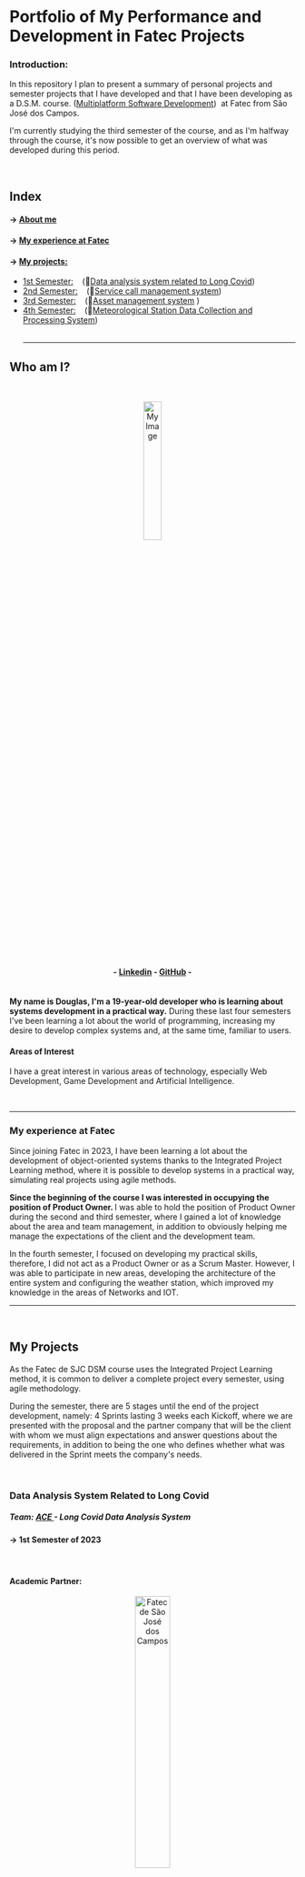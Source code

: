<h1>Portfolio of My Performance and Development in Fatec Projects</h1>

<h3>Introduction: </h3> 
<p>In this repository I plan to present a summary of personal projects and semester projects that I have developed and that I have been developing as a D.S.M. course. (<a target="_blank" href="https://www.cps.sp.gov.br/cursos-fatec/desenvolvimento-de-software-multiplataforma/">Multiplatform Software Development</a>)  at Fatec from São José dos Campos.</p>

<p>I'm currently studying the third semester of the course, and as I'm halfway through the course, it's now possible to get an overview of what was developed during this period.</p>
<br />
<h2>Index</h2>

#### → <a color="white" href="#who-am-I">About me</a><br>

#### → <a color="white" href="#fatec">My experience at Fatec</a><br>

#### → <a color="white" href="#projects">My projects: </a>

- <a href="#1Semestre"> 1st Semester:</a>    (🔗<a target="_blank" href="https://github.com/api-fatec- Primeiro-semestre/api- Primeiro-semestre ">Data analysis system related to Long Covid</a>)
- <a href="#2Semester"> 2nd Semester:</a>    (🔗<a target="_blank" href="https://github.com/BananaaScript/BetterCallUs">Service call management system</a>)
- <a href="#3Semester"> 3rd Semester:</a>    (🔗<a target="_blank" href="https://github.com/BananaaScript/SGA">Asset management system</a> )
- <a href="#4Semester"> 4th Semester:</a>    (🔗<a target="_blank" href="https://github.com/BananaScripts/Meteorological-Data-Collector">Meteorological Station Data Collection and Processing System</a>)
 <br>
 <hr>
<h2 id="who-am-I">Who am I?</h2> 
<br>
<p align="center"><img src="./public/imgs/myImage.jpeg" alt="My Image" style="width: 25%;"></p>

<h4 align="center"> - <a target="_blank" href="https://www.linkedin.com/in/douglas-ferrini-medeiros-02b735270/">Linkedin</a> - <a target ="_blank" href="https://github.com/DouglasMedeiros1">GitHub</a> - </h4>

<br>
<b>My name is Douglas, I'm a 19-year-old developer who is learning about systems development in a practical way.</b> During these last four semesters I've been learning a lot about the world of programming, increasing my desire to develop complex systems and, at the same time, familiar to users.


<br />
<h4>Areas of Interest</h4>
<p>I have a great interest in various areas of technology, especially Web Development, Game Development and Artificial Intelligence. </p>
<br><hr>

<h3 id="fatec">My experience at Fatec</h3>

<p>Since joining Fatec in 2023, I have been learning a lot about the development of object-oriented systems thanks to the Integrated Project Learning method, where it is possible to develop systems in a practical way, simulating real projects using agile methods. </p>

<p><b>Since the beginning of the course I was interested in occupying the position of Product Owner. </b> I was able to hold the position of Product Owner during the second and third semester, where I gained a lot of knowledge about the area and team management, in addition to obviously helping me manage the expectations of the client and the development team. </p>

<p>In the fourth semester, I focused on developing my practical skills, therefore, I did not act as a Product Owner or as a Scrum Master. However, I was able to participate in new areas, developing the architecture of the entire system and configuring the weather station, which improved my knowledge in the areas of Networks and IOT.</p>


<hr>
<br>
<h2 id="projects">My Projects</h2>


<p>As the Fatec de SJC DSM course uses the Integrated Project Learning method, it is common to deliver a complete project every semester, using agile methodology.</p>
<p>During the semester, there are 5 stages until the end of the project development, namely: 4 Sprints lasting 3 weeks each Kickoff, where we are presented with the proposal and the partner company that will be the client with whom we must align expectations and answer questions about the requirements, in addition to being the one who defines whether what was delivered in the Sprint meets the company's needs.   </p>
<br>

<h3 id="1Semester">Data Analysis System Related to Long Covid</h3>
<h5> Team: <a href="https://github.com/api-fatec- Primeiro-semestre">ACE </a> - Long Covid Data Analysis System</h5>
<h4> → 1st Semester of 2023</h4>
<br>
<h4>Academic Partner:</h4>

<p align="center"> <img src="https://user-images.githubusercontent.com/57918707/138463350-4d3cb9bf-785b-4639-b7f5-5465055c5171.jpg" style="width: 35%;" alt="Fatec de São José dos Campos"> </p>

<p align="center" ><a href="https://fatecsjc-prd.azurewebsites.net/">Faculty of Technology of São José dos Campos - Prof. Jessen Vidal</a></p>

<br>

<h5>Project Scope:</h5>
<p><b>The objective of this project is to collect and analyze data related to Long Covid from the Datasus system (Tabnet), with the aim of evaluating the "post-pandemic" impact on the Unified Health System.</b > Focusing on the cities of Vale do Paraíba - São José dos Campos, Jacareí and Taubaté - the analysis of this data can generate relevant results for future journalistic reports, both at regional, state and national levels.</p>
<br>

<h5>Technologies Adopted:</h5>

[![My Skills](https://skillicons.dev/icons?i=python,flask,html,css,git,github)](https://skillicons.dev)

<details>
<summary> Technologies Names (Click to View) </summary>
<br>
  <p> Python </p>
  <p> Flask </p>
  <p> Html 5 </p>
  <p> CSS 3 </p>
  <p> Git/ Github </p>
</details>


<br>
<br>
<h5>Final Project Preview (Gif)</h5>
<p align="center"> <img src="./public/videos/1Semestre_API_Wireframe.gif" style="width: 75%;" alt="1 Semester Project Gif"> </p>

<br>

<h5>My Contributions: </h5>

<p>During the project development period, I was able to contribute to the development of the interface design. Because it is a short project and does not use minimally complex systems, individual work ended up becoming simple tasks, containing little or no difficulty.</p>

<p>During the last Sprint I had my best performance, where I was responsible for re-structuring the project screen that presented the team, the project proposal and our objectives.</p>

<br>

<h5>What I Learned During Development: </h5>

<p>- I was able to learn how to start working with Flask and Python, being able to learn about the structure of a system using Flask.</p>

<p>- Start learning how to style pages using Css, which despite being basic in design, can introduce me to the area.</p>

<p>- Discover and learn various HTML syntaxes used in large projects, gaining familiarity with the markup language</p>

<br>

<h6> HardSkills Learned: </h6>
<details>
<summary> Hard Skills (Click to View)</summary>
  <br>
<table align="center">
    <tr>
      <th width="300px">Technology</th>
      <th width="300px">Rating</th>
      <th width="300px">Description</th>
    </tr>
    <tr>
      <td>Git / Github</td>
      <td>★★☆☆☆☆☆☆☆☆</td>
      <td>
        I was able to have my first contact with the Gtihub platform. I learned how to create my repositories and make my first commits.
      </td>
    </tr>
    <tr>
      <td>Python</td>
      <td>★★★☆☆☆☆☆☆☆</td>
      <td>My first contact with programming! I learned how to do simple functions.</td>
    </tr>
    <tr>
      <td>Flask</td>
      <td>★★☆☆☆☆☆☆☆☆</td>
      <td>I learned how to upload a website and the basics about networks, IPs, etc.</td>
    </tr>
    <tr>
      <td>Html</td>
      <td>★★☆☆☆☆☆☆☆☆</td>
      <td> I learned a little about how to structure a system, use HTML syntax and the basis of an HTML file.</td>
    </tr>
    <tr>
      <td>Css</td>
      <td>★★☆☆☆☆☆☆☆☆</td>
      <td>I started styling a page, centered my first divs and took my first steps in this technology.</td>
    </tr>
 </table>
 <p align="center">* The classification above does not refer to the grade obtained during the semester, it is just a self-assessment based on the time, knowledge and familiarity I had with technology.</p>

<br>
</details>
<br>

<h6> SoftSkills Learned: </h6>
<details>
<summary> SoftSkills (Click to View)</summary>
<br>
<p> Learn about agile methodology in a practical way, from its structure to its execution. </p>

<p> I adapted to life at college, taking seriously the need to gain knowledge and experience. </p>

<p> I lived with different types of people, with a variety of tastes, ages and experiences. </p>

</details>
<br>

<hr>
<h3 id="2Semestre">Service Call Management System</h3>
<h5> Team: <a href="https://github.com/BananaaScript">BananaScript </a>- BetterCallUs</h5>
<h4 > → 2nd Semester of 2023</h4>
<br>
<h4>Academic Partner:</h4>

<p align="center"> <img src="https://user-images.githubusercontent.com/57918707/138463350-4d3cb9bf-785b-4639-b7f5-5465055c5171.jpg" style="width: 35%;" alt="Fatec de São José dos Campos"> </p>

<p align="center" ><a href="https://fatecsjc-prd.azurewebsites.net/">Faculty of Technology of São José dos Campos - Prof. Jessen Vidal</a></p>

<br>

<h5>Project Scope:</h5>
<p><b> Based on the academic challenge proposed by the internal client, the project consists of a service call management system, which consists of a system with three fronts: </b> The common user who consults the call center problems or make a request for technical support to resolve the possible problem. Support that assists users by resolving their problems and computes the problem reported by the user, so that it can be consulted in the future. The administrator is responsible for managing and registering users and equipment.</p>
<br>

<h5>Technologies Adopted:</h5>

[![My Skills](https://skillicons.dev/icons?i=ts,nodejs,react,html,css,mysql,git,github,figma)](https://skillicons.dev)

<details>
<summary> Technologies Names (Click to View) </summary>
<br>
  <p> Typescript </p>
  <p> Node.js </p>
  <p> React </p>
  <p> HTML 5 </p>
  <p> CSS 3 </p>
  <p> Mysql </p>
  <p> Figma </p>
  <p> Git/ Github </p>
</details>


<br>

<br><h5>Project Prototype View (PDF)</h5>
<p align="center"> <a href="./public/doc/2Semestre_API_Wireframe.pdf">System Wireframe</a> </p>

<br>

<h5>My Contributions: </h5>

<p>During the development process I was able to occupy the position of frontend developer during the first 2 Sprints and I occupied the position of Product Owner in the second half of development, still doing frontend tasks. However, because the entire system was developed in Typescript, many tasks involved the involvement of several people, which facilitated development but ended up impeding individual progress. </p>

<p>During my period as a developer, I faced new challenges, as compared to the previous API this would be much greater. However, I managed to do what was proposed to me, delivering my activities with quality and always being interested in the team management process.</p>
<b>Therefore, when the group began to present difficulties in its management, I made myself available to become the Product Owner and becoming the former Product Owner and Scrum Master.<b/>

<p>Anyway, during the last two Sprints, we were able to correct the problems that we were bringing from the last Sprints and we were able to deliver a satisfactory delivery for both the client and the group</p>

<br><h5>What I Learned During Development: </h5>

<p>- I had more contact with languages ​​used in large Web systems projects</p>

<p>- I gained more familiarity with systems developed using Typescript, Node.js and React</p>

<p>⁣- I was able to manage the development team as Product Owner and looked for methods of documenting and managing a team</p>

<br>

<h6> HardSkills Learned: </h6>

<details>
<summary> Hard Skills (Click to View) </summary>
  <br>
<table align="center">
    <tr>
      <th width="300px">Technology</th>
      <th width="300px">Rating</th>
      <th width="300px">Description</th>
    </tr>
    <tr>
      <td>Git / Github</td>
      <td>★★★☆☆☆☆☆☆☆</td>
      <td> I was able to have my first contact with branches and started using github and its commands more.</td>
    </tr>
    <tr>
      <td>Typescript</td>
      <td>★★☆☆☆☆☆☆☆☆</td>
      <td> I can start to have contact with this new technology, starting to learn how to use it.</td>
    </tr>
    <tr>
      <td>React</td>
      <td>★★☆☆☆☆☆☆☆☆</td>
      <td> I had some contact with it because I was working as a frontend, but I didn't learn much.</td>
    </tr>
    <tr>
        <td>Node.js</td>
        <td>★★☆☆☆☆☆☆☆☆</td>
        <td> I was able to learn how to use this new tool, but I didn't have much contact with it.</td>
      </tr>
    <tr>
      <td>Html</td>
      <td>★★★☆☆☆☆☆☆☆</td>
      <td> I gained more familiarity and therefore, I was able to make more beautiful and organized designs.</td>
    </tr>
    <tr>
      <td>Css</td>
      <td>★★★★☆☆☆☆☆☆</td>
      <td> I gained more knowledge about, and was able to start "innovating" in designs.</td>
    </tr>
    <tr>
        <td>MySql</td>
        <td>★★☆☆☆☆☆☆☆☆</td>
        <td> I was able to apply a database to the API and although I didn't use it directly, I was able to start learning more.</td>
      </tr>

  </table>
 <p align="center">* The classification above does not refer to the grade obtained during the semester, it is just a self-assessment based on the time, knowledge and familiarity I had with technology.</p>

<br>
</details>
<br>
   <h6> SoftSkills Learned: </h6>
<details>
<summary> SoftSkills (Click to View) </summary>
<br>
<p> I learned about how to manage a team using the agile methodology, from managing expectations to defining deliverables and deadlines. </p>

<p> I learned how to achieve effective communication with the client, thus knowing what to ask and how to ask. </p>

<p> I learned how to take the lead on a project, showing interest and helping my colleagues complete their tasks. </p>

</details>
<br> 
<hr>
<h3 id="3Semestre">Asset Management System</h3>
<h5> Team: <a href="https://github.com/BananaaScript">BananaScript </a> - SGA (Asset Management System)</h5>
<h4 > → 1st Semester of 2024</h4>
<br>
<h4>Academic Partner:</h4>

<p align="center"> <img src="https://youtan.com.br/wp-content/uploads/2020/03/logo-youtan.png" style="width: 35%;" alt="Youtan"> </p>

<p align="center" ><a href="https://youtan.com.br/">Youtan: Connecting Opportunities and Solutions</a></p>

<br>

<h5>Project Scope:</h5>

<p>This project aims to develop an asset management system (SGA), providing a company with an effective asset management platform, with intuitive functionalities, the SGA simplifies the asset management process, ensuring efficient administration.</p >
<br>

<h5>Technologies Adopted:</h5>

[![My Skills](https://skillicons.dev/icons?i=ts,nodejs,react,html,css,java,spring,mysql,git,github,figma)](https://skillicons.dev)

<details>
<summary> Technologies Names (Click to View) </summary>
<br>
  <p> Typescript </p>
  <p> Node.js </p>
  <p> React </p>
  <p> Java </p>
  <p> Spring </p>
  <p> HTML 5 </p>
  <p> CSS 3 </p>
  <p> Mysql </p>
  <p> Figma </p>
  <p> Git/ Github </p>
</details>

<br>
<br>
<h5>Project Scope View (PowerPoint)</h5>
<p align="center"> <a href="./public/doc/3Semestre_API_Scopo.pptmf">System Scope</a> </p>

<br>

<h5>My Contributions: </h5>

<p>In this project I developed systems on the frontend using Typescript and was once again able to occupy the position of Product Owner for 3 Sprints, as in the fourth Sprint the group had performance problems and needed to change roles.</p>

<p> With new members in the group, the management difficulty was greater, however, by not only participating but also defining the priorities and features of the system during the project kickoff, we were able to have a better definition of what and how it should be done.</p>

<b>As a Frontend developer I was able to greatly improve my knowledge of Typescript and React in an object-oriented system. Furthermore, by having a more isolated backend, as it was developed in Java, it was possible to further improve my individual skills, delivering interfaces that received approval and satisfaction from the client.<b/>


<br><h5>What I Learned During Development: </h5>

<p>- How to document the project development process in a clearer and more transparent way</p>

<p>- New skills in defining deadlines, deliveries, priorities and managing client and development team expectations</p>

<p>- Improving my skills in developing object-oriented systems</p>

<br>


<h6> HardSkills Learned: </h6>

<details>
<summary> Hard Skills (Click to View) </summary>
  <br>
<table align="center">
    <tr>
      <th width="300px">Technology</th>
      <th width="300px">Rating</th>
      <th width="300px">Description</th>
    </tr>
    <tr>
      <td>Git / Github</td>
      <td>★★★★☆☆☆☆☆☆</td>
      <td> I learned how to use Submodules and learned new git commands that I used frequently.</td>
    </tr>
    <tr>
      <td>Typescript</td>
      <td>★★★☆☆☆☆☆☆☆</td>
      <td> I was able to greatly improve my familiarity with technology by using it constantly.</td>
    </tr>
    <tr>
      <td>React</td>
      <td>★★★★☆☆☆☆☆☆</td>
      <td> I used it a lot during the semester, and I learned a lot from it, new functions and improved my logic in the functions.</td>
    </tr>
    <tr>
        <td>Node.js</td>
        <td>★★☆☆☆☆☆☆☆☆</td>
        <td> I haven't had much contact yet, but I learned from the group what the code would do.</td>
      </tr>
      <td>Java</td>
      <td>★★☆☆☆☆☆☆☆☆</td>
      <td> I was able to start using this new language, but I didn't get used to it and ended up using it very little.</td>
    </tr>
    <tr>
        <td>Spring</td>
        <td>★★☆☆☆☆☆☆☆☆</td>
        <td> I didn't have much contact with the project, so I only learned the basics.</td>
      </tr>
    <tr>
      <td>Html</td>
      <td>★★★★★☆☆☆☆☆</td>
      <td> I was able to contribute a lot to the visuals for the team, and I feel like I've reached an acceptable level.</td>
    </tr>
    <tr>
      <td>Css</td>
      <td>★★★★★☆☆☆☆☆</td>
      <td> I started to be more daring and apply ideas that I couldn't do before, making everything more beautiful and harmonious.</td>
    </tr>
    <tr>
        <td>MySql</td>
        <td>★★★☆☆☆☆☆☆☆</td>
        <td> Although I used it more, because I didn't need it much, I ended up not using it directly, I used the routes that the backend produced.</td>
      </tr>
      <tr>
 </table>
 <p align="center">* The classification above does not refer to the grade obtained during the semester, it is just a self-assessment based on the time, knowledge and familiarity I had with technology.</p>

<br>
</details>

<br>
<h6> SoftSkills Learned: </h6>
<details>
<summary> SoftSkills (Click to View) </summary>
<br>
<p> I improved my communication with my teammates and with the client, as this semester we were able to have experience with an external partner company. </p>

<p> I was able to define goals and agree on functionality with the client as I was the main participant in the Kickoff, an experience I had not yet had. </p>

<p> I learned to be versatile and be able to properly instruct the new Product Owner in the middle of the 3 Sprint process. </p>

</details>


<br> 
<hr>
<h3 id="4Semestre">Meteorological Station Data Collection and Processing System</h3>
<h5> Team: <a href="https://github.com/BananaaScript">BananaScript </a> - Seth</h5>
<h4 > → 4nd Semester of 2024</h4>
<br>
<h4>Academic Partner:</h4>

<p align="center"> <img src="https://tecsus.com.br/wp-content/uploads/2020/10/logo_tecsus_horizontal.png" style="width: 35%;" alt="Tecsus"> </p>

<p align="center" ><a href="https://tecsus.com.br/">Tecsus: Technologies for Utility Management</a></p>

<br>

<h5>Project Scope:</h5>

<p>In this Project, we were given the challenge of proposing a web solution that would collect information from sensors present in meteorological stations and present this data in an intuitive and practical way to the end user. Furthermore, we also had to deal with other customer needs, such as configuring alarms, generating reports and having a learning interface.</p >
<br>

<h5>Technologies Adopted:</h5>


[![My Skills](https://skillicons.dev/icons?i=ts,nodejs,react,html,css,prisma,mongodb,postgres,gcp,docker,supabase,arduino,git,github)](https://skillicons.dev)

<details>
<summary> Technologies Names (Click to View) </summary>
<br>
  <p> Typescript </p>
  <p> Node.js </p>
  <p> React </p>
  <p> HTML 5 </p>
  <p> CSS 3 </p>
  <p> Prisma </p>
  <p> MongoDB </p>
  <p> PostgreSQL </p>
  <p> Google Cloud </p>
  <p> Docker </p>
  <p> Supabase </p>
  <p> Arduino </p>
  <p> Git/ Github </p>
</details>

<br>
<br>
<h5>Project Scope View (Video)</h5>

[![Watch the video](./public/imgs/TitleScreen.png)](https://youtu.be/biOxUisMmRA)

<br>

<h5>My Contributions: </h5>

<p>In this project I was able to contribute to the four MVPs as the main person responsible. I was able to participate in everything from configuring the weather station and sensors to displaying this data, processing the data and enriching the correlation of this data.</p>

<b> Therefore, I was able to improve my skills not only in Frontend, but mainly I was able to improve my skills in Bakcend, participating in the creation of data controls, the data collector and the processing of this data.</b>

<p> Furthermore, with the implementation of Devops patterns, we were able to learn a lot about documenting a system like ours. I specifically dealt with these standards applied to the database, versioning and applying data loads to that database. We also implemented deployment in this bank using Supabase and Prisma (ORM) in system development.</p>

<br><h5>What I Learned During Development: </h5>

<p>- How to apply Devops patterns in a developing system</p>

<p>- Deal with systems and devices connected via HTTP, applying networking and IOT concepts.</p>

<p>- I improved my skills in developing backend features and organizing Frontend code.</p>

<br>


<h6> HardSkills Learned: </h6>

<details>
<summary> Hard Skills (Click to View) </summary>
  <br>
<table align="center">
    <tr>
      <th width="300px">Technology</th>
      <th width="300px">Rating</th>
      <th width="300px">Description</th>
    </tr>
    <tr>
      <td>Git / Github</td>
      <td>★★★★★☆☆☆☆☆</td>
      <td> I used new platform tools constantly, such as tags, the wiki and we organized our branches and submodules in a more functional way.</td>
    </tr>
    <tr>
      <td>Typescript</td>
      <td>★★★★★☆☆☆☆☆</td>
      <td> Since it is used throughout the system, I used the language almost daily and greatly improved my knowledge of it.</td>
    </tr>
    <tr>
      <td>React</td>
      <td>★★★★★☆☆☆☆☆</td>
      <td> I didn't participate much in the frontend, but I still managed to improve my code organization and hierarchy.</td> 
    </tr>
    <tr>
        <td>Node.js</td>
        <td>★★★★☆☆☆☆☆☆</td>
        <td> I used it a lot more this semester, and I was able to learn more and become more familiar with its syntax.</td>
    </tr>
    <tr>
      <td>Html</td>
      <td>★★★★★☆☆☆☆☆</td>
      <td> I didn't innovate much, but I was able to make the code cleaner and more readable.</td>
    </tr>
    <tr>
      <td>Css</td>
      <td>★★★★★☆☆☆☆☆</td>
      <td> I didn't learn anything new, but I made better use of what I already knew.</td>
    </tr>
    <tr>
        <td>Prisma</td>
        <td>★★★☆☆☆☆☆☆☆</td>
        <td> I hadn't had any contact with it before, but by using it a lot, I learned a lot about how to use it.</td>
    </tr>
    <tr>
        <td>Supabase</td>
        <td>★★☆☆☆☆☆☆☆☆</td>
        <td> I only used the main one, I believe that with more time, I could use new features that would make the process easier.</td>
    </tr>
    <tr>
        <td>Postgres</td>
        <td>★★★☆☆☆☆☆☆☆</td>
        <td> I used it in the development and connection of Prisma with Supabase, but I didn't need to delve into the syntax or structure.</td>
    </tr>
    <tr>
        <td>MongoDB</td>
        <td>★★★★☆☆☆☆☆☆</td>
        <td> I had already had contact last semester, so I just reused the knowledge I already had, improving it.</td>
    </tr>
    <tr>
        <td>Arduino</td>
        <td>★★★☆☆☆☆☆☆☆</td>
        <td> As I was the only one to use it and configure the station, I got to know this new technology in a practical way, but I didn't go into it in depth.</td>
    </tr>
    <tr>
        <td>Docker</td>
        <td>★★☆☆☆☆☆☆☆☆</td>
        <td> I had already had contact in the first semester, but as I did not directly use it, I only understood the basis of the code and how it works.</td>
    </tr>
    <tr>
        <td>Google Cloud Platform</td>
        <td>★☆☆☆☆☆☆☆☆☆</td>
        <td> I saw my colleagues use it several times, and I understood the interface but I never got to use it.</td>
    </tr>
      <tr>
 </table>
 <p align="center">* The classification above does not refer to the grade obtained during the semester, it is just a self-assessment based on the time, knowledge and familiarity I had with technology.</p>

<br>
</details>

<br>
<h6> SoftSkills Learned: </h6>
<details>
<summary> SoftSkills (Click to View) </summary>
<br>
<p> I was able to organize with the group to define Devops standards. </p>

<p> I was able to maintain clear communication with the group and we followed the standards defined by each member. </p>

<p> I was able to learn how to document my processes and the standards that need to be followed. </p>

<p> I was able to develop and present our architecture to the client and the team in an objective and clear way.</p>

</details>


<br>
<br>
<br>
<br>
<hr>
